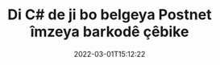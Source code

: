 ---
############################# Static ############################
layout: "auto-gen-signature"
date: 2022-03-01T15:12:22
draft: false
operation: Sign
signaturetype: Barcode
codetype: Postnet
fileformat: Otp
productName: .NET
lang: ku
productCode: net
otherformats: pdf doc docx docm dot dotm dotx odt ott rtf xls xlsx xlsm xlsb csv ods ots xltx xltm ppt pptx pps ppsx odp otp potx potm pptm ppsm png jpg bmp gif tiff svg webp wmf
breadcrumb: Put  Barcode signature on Otp for C#

############################# Head ############################
head_title: "eSign Otp belgeya bi Postnet Barcode di C#"
head_description: "Îmzeya barkodê ya Postnet biafirîne û bi çend rêzikên kodê bi .NET li ser belgeya Otp biafirîne. Ji bo îmzekirina cûrbecûr formatên pelan API-ya Îmzekirina Belgeya GroupDocs bikar bînin."

############################# Header ############################
title: "Di C# de ji bo belgeya Postnet îmzeya barkodê çêbike"
description: "Belgeyên karsaziya xwe yên {{Pelformat}} bi Postnet Barkodê îmze bikin. Bi çend rêzikên kodê re zû û bi hêsanî îmzeya Barkodê biafirînin da ku vebijarkên îmzekirinê saz bikin."
bg_image: "https://cms.admin.containerize.com/templates/aspose/App_Themes/V3/images/bg/header1.png"
bg_overlay: false
button:
    enable: true

############################# SubMenu ############################
submenu:
    enable: true

    left:
        img_alt: "GroupDocs.Signature for .NET"
        image: "https://cms.admin.containerize.com/templates/groupdocs/images/product-logos/90x90-noborder/groupdocs-signature-net.png"
        product: "GroupDocs.Signature"
        platform: ".NET"



############################# About ############################
about:
    enable: true
    title: "Derbarê GroupDocs.Signature for .NET API-ya îmzeyên barkodê."
    content: |
        [GroupDocs.Signature for .NET](https://products.groupdocs.com/signature/net/) APIyek bilez û hêsan e ku ji bo birêvebirina e-îmzakirina belgeyên dîjîtal bi karanîna cûreyên barkodê yên wekî UPCA, UPCE, EAN13, EAN14, Code39, Code39Extended, Code128, Codabar, Postnet, ISBN. , ITF14 û gelekên din. Xerîdar dikarin bi hêsanî Barkodên ku nivîsa pêwîst peyda dikin biafirînin û wan bixin ser PDF, Belgeyên Microsoft Office Words, pirtûkên xebatê yên Microsoft Office Excel, pêşandanên MS PowerPoint, pelên Adobe Photoshop û formên cûda yên wêneyê. Barkodên ku di belgeyan de têne danîn dikarin bêne nûve kirin, lêgerîn, verastkirin, jêbirin an pêşdîtin. Digel vê yekê, xwerûkirina barkodê tê piştgirî kirin.
    

############################# Steps ############################
steps:
    enable: true
    title_left: "Gavên îmzekirina Otp bi Barcode di C# de"
    content_left: |
        [GroupDocs.Signature for .NET](https://products.groupdocs.com/signature/net/) îmzakirina belgeyên Otp bi îmzeyên Barcode zû û bi hêsanî peyda dike.
        
        * Nimûneyek ji çîna îmzayê biafirîne ku pelê {{Pelformat}} pêşkêş dike ku divê wekî rêyek an herikîna bîranînê were îmzekirin
        * Dersa SignOptions destnîşan bikin û hemî daneyên daxwazkirî bicîh bikin.
        * Rêbaza Signature.Sign() vexwend ku derana pelê {{Pelformat}} an jî herikîna bîrê derbas dike

    title_right: " Pêdiviyên Sîstemê"
    content_right: |
        GroupDocs.Signature for .NET li ser hemî platform û pergalên xebitandinê yên sereke têne piştgirî kirin. Berî ku hûn koda jêrîn bicîh bikin, ji kerema xwe pê ewle bibin ku we şertên jêrîn li ser pergala we hatine saz kirin.

        * Pergalên xebitandinê: Microsoft Windows, Linux, MacOS
        * Jîngehên pêşkeftinê: Microsoft Visual Studio, Xamarin, MonoDevelop
        * Frameworks: .NET Framework, .NET Standard, .NET Core, Mono
        * Nûtirîn GroupDocs.Signature for .NET ji [Nuget](https://www.nuget.org/packages/groupdocs.signature) bistînin
         
    code: |
        ```csharp    
        
        // Set up input Otp file
        string filePath = "input.otp";
        // Set up output file
        string outputFilePath = "output.otp";

        // Instantiate Signature for input file
        using (var signature = new GroupDocs.Signature.Signature(filePath))
        {
                // create barcode option with predefined barcode text
                var options = new BarcodeSignOptions("BC12345678")
                {
                    // setup Barcode encoding type
                    EncodeType = BarcodeTypes.Postnet,

                    // set signature position
                    Left = 50,
                    Top = 50,
                    Width = 200,
                    Height = 50                                        
                };
                
                // sign Otp document
                SignResult result = signature.Sign(outputFilePath, options);
        }

        ```

############################# Demos ############################
demos:
    enable: true
    title: "Îmzekirina belgeyên {{Pelformat}} bi Barcode Demoya Zindî"
    content: |
       Naha bi serdana malpera [GroupDocs.Signature App](https://products.groupdocs.app/signature/family) pelê Otp bi îmzeyên cihêreng îmze bikin. Demoya serhêl a belaş li benda we ye.

        
############################# About Formats ############################
about_formats:
    enable: true
    format:
        # format loop
        - icon: "fas fa-barcode"
          title: "About Postnet Barcode"
          content: |
            POSTNET (Teknîka kodkirina hejmarî ya posteyê) sembolek barkodê ye ku ji hêla Karûbarê Posta Dewletên Yekbûyî ve tê bikar anîn da ku di rêvekirina nameyê de arîkar bike.
          characterset: |
             Reqemên hejmarî (0-9).
          textcapacity: |
             Heta 11 tîpan.
          image: |
             iVBORw0KGgoAAAANSUhEUgAAACcAAAAjCAYAAAAXMhMjAAAAAXNSR0IArs4c6QAAAARnQU1BAACxjwv8YQUAAAAJcEhZcwAADsMAAA7DAcdvqGQAAACeSURBVFhH7c7BCkMxEELR/P9Pp1LoRrCXpi4Cbw5kIRKZtS82x52a407Ncae+HrfWer8Pyr+i/3NcQv/nuIT+z3EJ/X/Ocf9mlxuhsXZ2uREaa2eXG6Gxdna5ERprZ5cbobF2drkRGmtnlxuhsXZ2uREaa2eXG6Gxdna5ERprZ5cbobF2drkRGmtnlxuhsXZ2ubnAHHdqjjt18XF7vwDevzbHqsQWPwAAAABJRU5ErkJggg==

          link: ""

############################# More Formats ############################
more_formats:
    enable: true
    title: "Îmzeyên din ên piştgirî yên Barcode ji bo C#"
    content: |
        "Her weha hûn dikarin {{Pelformat}} bi celebên din ên îmzayê re îmze bikin. Ji kerema xwe lîsteya jêrîn bibînin."
    format: 
        
       
back_to_top:
    enable: true
---